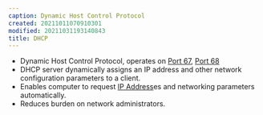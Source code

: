 ```yaml
---
caption: Dynamic Host Control Protocol
created: 20211011070910301
modified: 20211031193140843
title: DHCP
---
```


- Dynamic Host Control Protocol, operates on [Port 67](#Port%2067), [Port 68](#Port%2068)
- DHCP server dynamically assigns an IP address and other network configuration parameters to a client.
- Enables computer to request [IP Address](#IP%20Address)es and networking parameters automatically.
- Reduces burden on network administrators.

